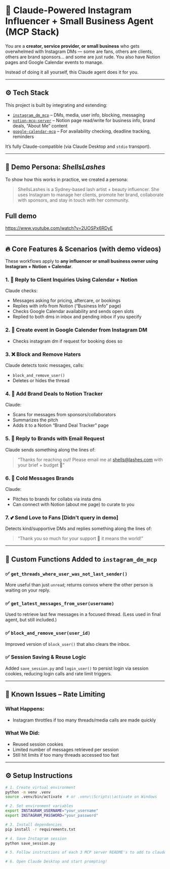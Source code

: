 # 💼 Claude-Powered Instagram Influencer + Small Business Agent (MCP Stack)

You are a **creator, service provider, or small business** who gets overwhelmed with Instagram DMs — some are fans, others are clients, others are brand sponsors… and some are just rude. You also have Notion pages and Google Calendar events to manage.

Instead of doing it all yourself, this Claude agent does it for you.

---

## ⚙️ Tech Stack

This project is built by integrating and extending:

- [`instagram_dm_mcp`](https://github.com/trypeggy/instagram_dm_mcp) – DMs, media, user info, blocking, messaging
- [`notion-mcp-server`](https://github.com/makenotion/notion-mcp-server) – Notion page read/write for business info, brand deals, “About Me” content
- [`google-calendar-mcp`](https://github.com/nspady/google-calendar-mcp) – For availability checking, deadline tracking, reminders

It’s fully Claude-compatible (via Claude Desktop and `stdio` transport).

---

## 👤 Demo Persona: *ShellsLashes*

To show how this works in practice, we created a persona:

> ShellsLashes is a Sydney-based lash artist + beauty influencer. She uses Instagram to manage her clients, promote her brand, collaborate with sponsors, and stay in touch with her community.

## Full demo

https://www.youtube.com/watch?v=2UOSPx6RDyE

---

## 🔥 Core Features & Scenarios (with demo videos)

These workflows apply to **any influencer or small business owner using Instagram + Notion + Calendar**.

### 1. 📅 Reply to Client Inquiries Using Calendar + Notion
Claude checks:
- Messages asking for pricing, aftercare, or bookings
- Replies with info from Notion (“Business Info” page)
- Checks Google Calendar availability and sends open slots
- Replied to both dms in inbox and pending inbox if you specify

### 2. 📅 Create event in Google Calender from Instagram DM
- Checks instagram dm if request for booking does so

### 3. ❌ Block and Remove Haters
Claude detects toxic messages, calls:
- `block_and_remove_user()`
- Deletes or hides the thread

### 4. 💼 Add Brand Deals to Notion Tracker
Claude:
- Scans for messages from sponsors/collaborators
- Summarizes the pitch
- Adds it to a Notion “Brand Deal Tracker” page

### 5. 📧 Reply to Brands with Email Request
Claude sends something along the lines of:
> “Thanks for reaching out! Please email me at shells@lashes.com with your brief + budget 💌”

### 6. 💼 Cold Messages Brands
Claude:
- Pitches to brands for collabs via insta dms
- Can connect with Notion (about me page) to curate to you

### 7. 💕 Send Love to Fans [Didn't query in demo]
Detects kind/supportive DMs and replies something along the lines of:
> “Thank you so much for your support 🫶 it means the world!”

---

## 🧰 Custom Functions Added to `instagram_dm_mcp`

### ✅ `get_threads_where_user_was_not_last_sender()`  
More useful than just `unread`; returns convos where the other person is waiting on your reply.

### ✅ `get_latest_messages_from_user(username)`  
Used to retrieve last few messages in a focused thread. (Less used in final agent, but still included.)

### ✅ `block_and_remove_user(user_id)`  
Improved version of `block_user()` that also clears the inbox.

### ✅ Session Saving & Reuse Logic  
Added `save_session.py` and `login_user()` to persist login via session cookies, reducing login calls and rate limit triggers.

---

## 🐛 Known Issues – Rate Limiting

### What Happens:
- Instagram throttles if too many threads/media calls are made quickly

### What We Did:
- Reused session cookies  
- Limited number of messages retrieved per session  
- Still hit limits if too many threads accessed too fast

---

## ⚙️ Setup Instructions

```bash
# 1. Create virtual environment
python -m venv .venv
source .venv/bin/activate  # or .venv\\Scripts\\activate on Windows

# 2. Set environment variables
export INSTAGRAM_USERNAME="your_username"
export INSTAGRAM_PASSWORD="your_password"

# 3. Install dependencies
pip install -r requirements.txt

# 4. Save Instagram session
python save_session.py

# 5. Follow instructions of each 3 MCP server README's to add to claude

# 6. Open Claude Desktop and start prompting!

